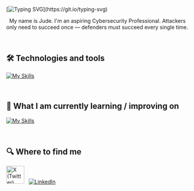 

[![Typing SVG](https://readme-typing-svg.herokuapp.com?font=Press+Start+2P&size=25&duration=4000&pause=1000&color=F7DF1E&center=true&vCenter=true&width=900&lines=Bonjour;Hola;Ciao;Ni+hao;Konnichiwa;Annyeonghaseyo;Namaste;Hello%2C+World!;Hello%2C+World!)](https://git.io/typing-svg)

&nbsp;
My name is Jude. I'm an aspiring Cybersecurity Professional. Attackers only need to succeed once — defenders must succeed every single time.

&nbsp;

<a name="learning-now"></a>
## 🛠 Technologies and tools
[![My Skills](https://skillicons.dev/icons?i=java,javascript,html,css,php,vscode,python)](#technologies-and-tools)


&nbsp;
<a name="learning-next"></a>
## 📖  What I am currently learning / improving on
[![My Skills](https://skillicons.dev/icons?i=linux,aws,bash,powershell)](#learning-now)


&nbsp;
## 🔍  Where to find me
[<img src="https://cdn.jsdelivr.net/gh/devicons/devicon/icons/twitter/twitter-original.svg" width="48" height="48" alt="X (Twitter)" />](https://x.com/casipongjude)
&nbsp;
[![LinkedIn](https://skillicons.dev/icons?i=linkedin)](https://www.linkedin.com/in/judecasipong)
